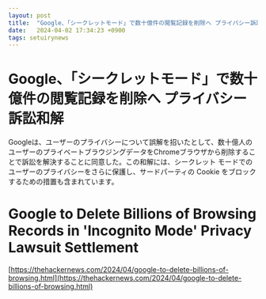 ```yaml
---
layout: post
title:  "Google、「シークレットモード」で数十億件の閲覧記録を削除へ プライバシー訴訟和解"
date:   2024-04-02 17:34:23 +0900
tags: setuirynews 
---
```


# Google、「シークレットモード」で数十億件の閲覧記録を削除へ プライバシー訴訟和解

Googleは、ユーザーのプライバシーについて誤解を招いたとして、数十億人のユーザーのプライベートブラウジングデータをChromeブラウザから削除することで訴訟を解決することに同意した。この和解には、シークレット モードでのユーザーのプライバシーをさらに保護し、サードパーティの Cookie をブロックするための措置も含まれています。

# Google to Delete Billions of Browsing Records in 'Incognito Mode' Privacy Lawsuit Settlement

[https://thehackernews.com/2024/04/google-to-delete-billions-of-browsing.html](https://thehackernews.com/2024/04/google-to-delete-billions-of-browsing.html)

